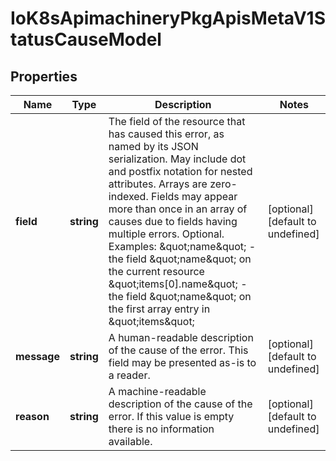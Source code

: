 # IoK8sApimachineryPkgApisMetaV1StatusCauseModel

## Properties

Name | Type | Description | Notes
------------ | ------------- | ------------- | -------------
**field** | **string** | The field of the resource that has caused this error, as named by its JSON serialization. May include dot and postfix notation for nested attributes. Arrays are zero-indexed.  Fields may appear more than once in an array of causes due to fields having multiple errors. Optional.  Examples:   \&quot;name\&quot; - the field \&quot;name\&quot; on the current resource   \&quot;items[0].name\&quot; - the field \&quot;name\&quot; on the first array entry in \&quot;items\&quot; | [optional] [default to undefined]
**message** | **string** | A human-readable description of the cause of the error.  This field may be presented as-is to a reader. | [optional] [default to undefined]
**reason** | **string** | A machine-readable description of the cause of the error. If this value is empty there is no information available. | [optional] [default to undefined]


